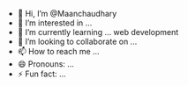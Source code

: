 - 👋 Hi, I’m @Maanchaudhary
- 👀 I’m interested in ...
- 🌱 I’m currently learning ... web development 
- 💞️ I’m looking to collaborate on ...
- 📫 How to reach me ...
- 😄 Pronouns: ...
- ⚡ Fun fact: ...

<!---
Mayank-chaudhary01/Mayank-chaudhary01 is a ✨ special ✨ repository because its `README.md` (this file) appears on your GitHub profile.
You can click the Preview link to take a look at your changes.
--->
